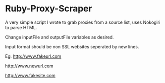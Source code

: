 # Ruby-Proxy-Scraper
A very simple script I wrote to grab proxies from a source list, uses Nokogiri to parse HTML.

Change inputFile and outputFile variables as desired.

Input format should be non SSL websites seperated by new lines.

Eg.
http://www.fakeurl.com

http://www.newurl.com

http://www.fakesite.com
